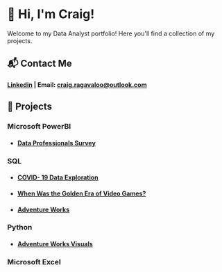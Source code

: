 # 👋 Hi, I'm Craig!
  
Welcome to my Data Analyst portfolio! 
Here you'll find a collection of my projects.
## 📬 Contact Me
#### [Linkedin](https://www.linkedin.com/in/craig-vaughan-r/) | Email: craig.ragavaloo@outlook.com

## 💼 Projects

### Microsoft PowerBI
- #### [Data Professionals Survey](https://github.com/Craig-Vaughan-R/Data-Professional-Survey-Insights-PowerBI/blob/main/Data%20Profesional%20Survey%20PowerBI.pdf)
  
### SQL
- #### [COVID- 19 Data Exploration](https://github.com/Craig-Vaughan-R/CovidProjectSQLDataExploration)
- #### [When Was the Golden Era of Video Games?](https://github.com/Craig-Vaughan-R/when-was-the-golden-era-of-video-games-)
- #### [Adventure Works](https://github.com/Craig-Vaughan-R/AdventureWorks-Project)

### Python
- #### [Adventure Works Visuals](https://github.com/Craig-Vaughan-R/AdventureWorks-Project)

### Microsoft Excel









